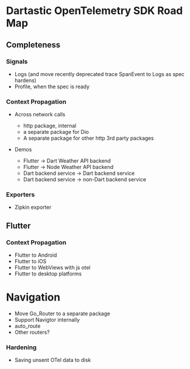 # Dartastic OpenTelemetry SDK Road Map 

## Completeness

### Signals

- Logs (and move recently deprecated trace SpanEvent to Logs as spec hardens)
- Profile, when the spec is ready

### Context Propagation

- Across network calls
  - http package, internal
  - a separate package for Dio 
  - A separate package for other http 3rd party packages

- Demos
  - Flutter -> Dart Weather API backend 
  - Flutter -> Node Weather API backend
  - Dart backend service -> Dart backend service
  - Dart backend service -> non-Dart backend service

### Exporters
- Zipkin exporter 

## Flutter 

### Context Propagation
 - Flutter to Android
 - Flutter to iOS
 - Flutter to WebViews with js otel
 - Flutter to desktop platforms

# Navigation
 - Move Go_Router to a separate package
 - Support Navigtor internally
 - auto_route
 - Other routers?

### Hardening

- Saving unsent OTel data to disk